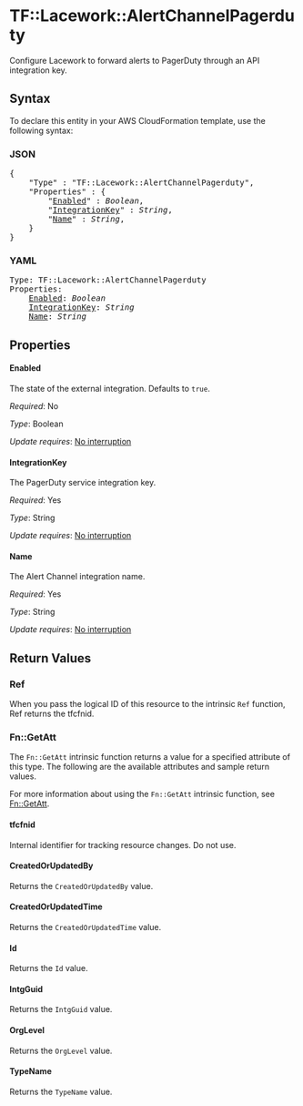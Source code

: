 # TF::Lacework::AlertChannelPagerduty

Configure Lacework to forward alerts to PagerDuty through an API integration key.

## Syntax

To declare this entity in your AWS CloudFormation template, use the following syntax:

### JSON

<pre>
{
    "Type" : "TF::Lacework::AlertChannelPagerduty",
    "Properties" : {
        "<a href="#enabled" title="Enabled">Enabled</a>" : <i>Boolean</i>,
        "<a href="#integrationkey" title="IntegrationKey">IntegrationKey</a>" : <i>String</i>,
        "<a href="#name" title="Name">Name</a>" : <i>String</i>,
    }
}
</pre>

### YAML

<pre>
Type: TF::Lacework::AlertChannelPagerduty
Properties:
    <a href="#enabled" title="Enabled">Enabled</a>: <i>Boolean</i>
    <a href="#integrationkey" title="IntegrationKey">IntegrationKey</a>: <i>String</i>
    <a href="#name" title="Name">Name</a>: <i>String</i>
</pre>

## Properties

#### Enabled

The state of the external integration. Defaults to `true`.

_Required_: No

_Type_: Boolean

_Update requires_: [No interruption](https://docs.aws.amazon.com/AWSCloudFormation/latest/UserGuide/using-cfn-updating-stacks-update-behaviors.html#update-no-interrupt)

#### IntegrationKey

The PagerDuty service integration key.

_Required_: Yes

_Type_: String

_Update requires_: [No interruption](https://docs.aws.amazon.com/AWSCloudFormation/latest/UserGuide/using-cfn-updating-stacks-update-behaviors.html#update-no-interrupt)

#### Name

The Alert Channel integration name.

_Required_: Yes

_Type_: String

_Update requires_: [No interruption](https://docs.aws.amazon.com/AWSCloudFormation/latest/UserGuide/using-cfn-updating-stacks-update-behaviors.html#update-no-interrupt)

## Return Values

### Ref

When you pass the logical ID of this resource to the intrinsic `Ref` function, Ref returns the tfcfnid.

### Fn::GetAtt

The `Fn::GetAtt` intrinsic function returns a value for a specified attribute of this type. The following are the available attributes and sample return values.

For more information about using the `Fn::GetAtt` intrinsic function, see [Fn::GetAtt](https://docs.aws.amazon.com/AWSCloudFormation/latest/UserGuide/intrinsic-function-reference-getatt.html).

#### tfcfnid

Internal identifier for tracking resource changes. Do not use.

#### CreatedOrUpdatedBy

Returns the <code>CreatedOrUpdatedBy</code> value.

#### CreatedOrUpdatedTime

Returns the <code>CreatedOrUpdatedTime</code> value.

#### Id

Returns the <code>Id</code> value.

#### IntgGuid

Returns the <code>IntgGuid</code> value.

#### OrgLevel

Returns the <code>OrgLevel</code> value.

#### TypeName

Returns the <code>TypeName</code> value.

